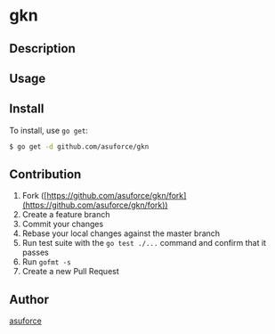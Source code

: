 # gkn



## Description

## Usage

## Install

To install, use `go get`:

```bash
$ go get -d github.com/asuforce/gkn
```

## Contribution

1. Fork ([https://github.com/asuforce/gkn/fork](https://github.com/asuforce/gkn/fork))
1. Create a feature branch
1. Commit your changes
1. Rebase your local changes against the master branch
1. Run test suite with the `go test ./...` command and confirm that it passes
1. Run `gofmt -s`
1. Create a new Pull Request

## Author

[asuforce](https://github.com/asuforce)
